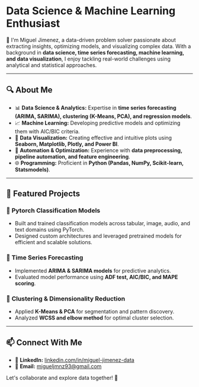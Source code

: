 #  Data Science & Machine Learning Enthusiast  

🚀 I'm Miguel Jimenez, a data-driven problem solver passionate about extracting insights, optimizing models, and visualizing complex data. With a background in **data science, time series forecasting, machine learning, and data visualization**, I enjoy tackling real-world challenges using analytical and statistical approaches.  

---  

## 🔍 About Me  
- 📊 **Data Science & Analytics:** Expertise in **time series forecasting (ARIMA, SARIMA), clustering (K-Means, PCA), and regression models**.
- 📈 **Machine Learning:** Developing predictive models and optimizing them with AIC/BIC criteria.
- 📌 **Data Visualization:** Creating effective and intuitive plots using **Seaborn, Matplotlib, Plotly, and Power BI**.
- 🔄 **Automation & Optimization:** Experience with **data preprocessing, pipeline automation, and feature engineering**.
- 🌐 **Programming:** Proficient in **Python (Pandas, NumPy, Scikit-learn, Statsmodels)**.

---  

## 📂 Featured Projects  
### 🔹 **Pytorch Classification Models**
- Built and trained classification models across tabular, image, audio, and text domains using PyTorch.
- Designed custom architectures and leveraged pretrained models for efficient and scalable solutions.

### 🔹 **Time Series Forecasting**
- Implemented **ARIMA & SARIMA models** for predictive analytics.
- Evaluated model performance using **ADF test, AIC/BIC, and MAPE scoring**.

### 🔹 **Clustering & Dimensionality Reduction**
- Applied **K-Means & PCA** for segmentation and pattern discovery.
- Analyzed **WCSS and elbow method** for optimal cluster selection.

---  

## 📫 Connect With Me  
- 💼 **LinkedIn:** [linkedin.com/in/miguel-jimenez-data](https://www.linkedin.com/in/miguel-jimenez-data/)
- 📧 **Email:** migueljmnz93@gmail.com 

Let's collaborate and explore data together! 🚀

